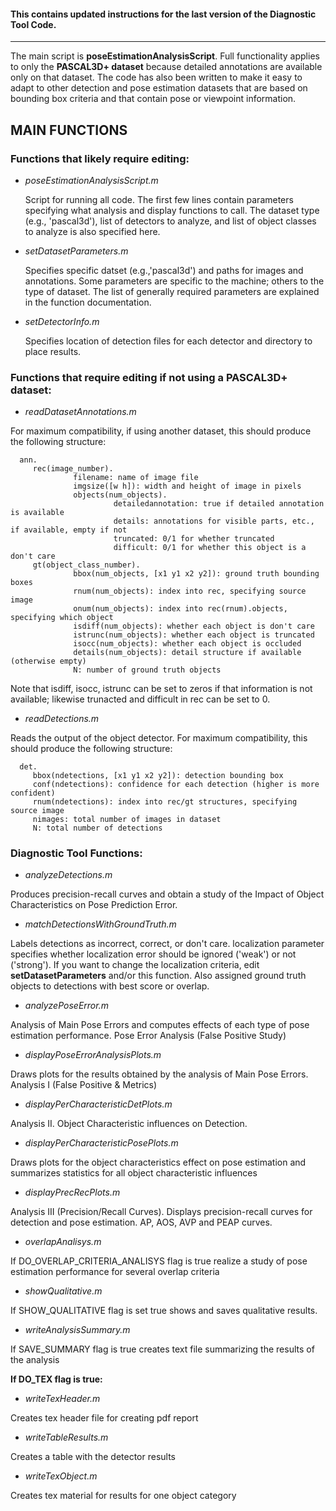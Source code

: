 #### This contains updated instructions for the last version of the Diagnostic Tool Code. 

------------------------------------------------------------------------------

The main script is **poseEstimationAnalysisScript**. Full functionality applies to
only the **PASCAL3D+ dataset** because detailed annotations are available only
on that dataset. The code has also been written to make it easy to adapt to
other detection and pose estimation datasets that are based on bounding box 
criteria and that contain pose or viewpoint information. 


## MAIN FUNCTIONS

### Functions that likely require editing:

+ *poseEstimationAnalysisScript.m*

   Script for running all code. The first few lines  contain parameters specifying what analysis and display 
functions to call. The dataset type (e.g., 'pascal3d'), list of detectors to analyze, and list of object classes to analyze is also specified here. 

+ *setDatasetParameters.m*

   Specifies specific datset (e.g.,'pascal3d') and paths for images and annotations.  Some parameters are 
specific to the machine; others to the type of dataset.  The list of generally required parameters are explained in the function documentation.

+ *setDetectorInfo.m*

   Specifies location of detection files for each detector and directory to place results.


### Functions that require editing if not using a PASCAL3D+ dataset:  

+ *readDatasetAnnotations.m* 

For maximum compatibility, if using another dataset,
this should produce the following structure:

      ann.
         rec(image_number).
                  filename: name of image file 
                  imgsize([w h]): width and height of image in pixels
                  objects(num_objects).
                           detailedannotation: true if detailed annotation is available 
                           details: annotations for visible parts, etc., if available, empty if not
                           truncated: 0/1 for whether truncated
                           difficult: 0/1 for whether this object is a don't care
         gt(object_class_number).     
                  bbox(num_objects, [x1 y1 x2 y2]): ground truth bounding boxes
                  rnum(num_objects): index into rec, specifying source image
                  onum(num_objects): index into rec(rnum).objects, specifying which object
                  isdiff(num_objects): whether each object is don't care
                  istrunc(num_objects): whether each object is truncated
                  isocc(num_objects): whether each object is occluded
                  details(num_objects): detail structure if available (otherwise empty)
                  N: number of ground truth objects
     
Note that isdiff, isocc, istrunc can be set to zeros if that information is 
not available; likewise trunacted and difficult in rec can be set to 0.

+ *readDetections.m*

Reads the output of the object detector. For maximum  compatibility, this should produce the following structure:

      det.
         bbox(ndetections, [x1 y1 x2 y2]): detection bounding box
         conf(ndetections): confidence for each detection (higher is more confident)
         rnum(ndetections): index into rec/gt structures, specifying source image
         nimages: total number of images in dataset
         N: total number of detections
    

### Diagnostic Tool Functions:

+ *analyzeDetections.m* 

Produces precision-recall curves and obtain a study of 
the Impact of Object Characteristics on Pose Prediction Error. 

+ *matchDetectionsWithGroundTruth.m* 

Labels detections as incorrect, correct, or 
don't care.  localization parameter specifies whether localization error 
should be ignored ('weak') or not ('strong').  If you want to change the
localization criteria, edit **setDatasetParameters** and/or this function.  Also
assigned ground truth objects to detections with best score or overlap.

+ *analyzePoseError.m* 

Analysis of Main Pose Errors and computes effects of each type of 
pose estimation performance. Pose Error Analysis (False Positive Study)

+ *displayPoseErrorAnalysisPlots.m*

Draws plots for the results obtained by the
analysis of Main Pose Errors. Analysis I (False Positive & Metrics)

+ *displayPerCharacteristicDetPlots.m* 

Analysis II. Object Characteristic influences on
Detection.

+ *displayPerCharacteristicPosePlots.m*

Draws plots for the object characteristics
effect on pose estimation and summarizes statistics for all object characteristic influences

+ *displayPrecRecPlots.m* 

Analysis III (Precision/Recall Curves). Displays 
precision-recall curves for detection and pose estimation. AP, AOS, AVP and 
PEAP curves.  

+ *overlapAnalisys.m*

If DO_OVERLAP_CRITERIA_ANALISYS flag is true realize a study of 
pose estimation performance for several overlap criteria 

+ *showQualitative.m* 

If SHOW_QUALITATIVE flag is set true shows and saves qualitative 
results.

+ *writeAnalysisSummary.m* 

If SAVE_SUMMARY flag is true creates text file 
summarizing the results of the analysis


**If DO_TEX flag is true:**

+ *writeTexHeader.m*  

Creates tex header file for creating pdf report

+ *writeTableResults.m* 

Creates a table with the detector results 

+ *writeTexObject.m* 

Creates tex material for results for one object category
